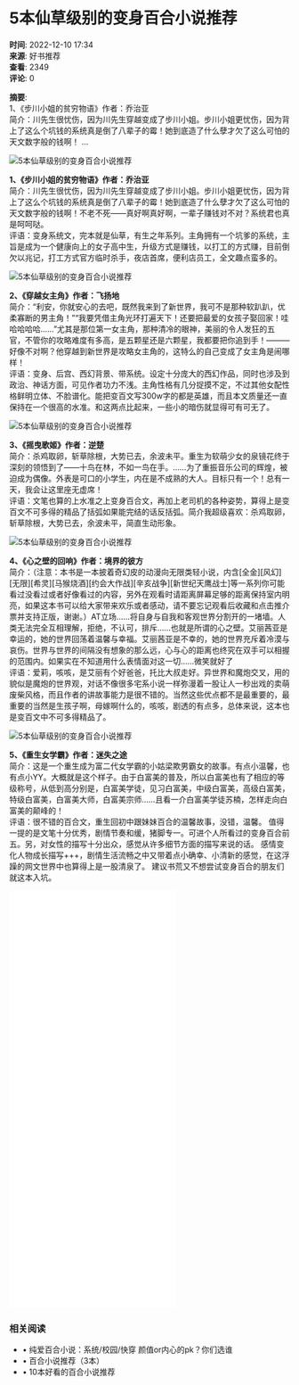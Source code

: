 # 5本仙草级别的变身百合小说推荐

**时间**: 2022-12-10 17:34  
**来源**: 好书推荐  
**查看**: 2349  
**评论**: 0  

**摘要**:  
1、《步川小姐的贫穷物语》作者：乔治亚  
简介：川先生很忧伤，因为川先生穿越变成了步川小姐。步川小姐更忧伤，因为背上了这么个坑钱的系统真是倒了八辈子的霉！她到底造了什么孽才欠了这么可怕的天文数字般的钱啊！ ...

![5本仙草级别的变身百合小说推荐](/data/attachment/portal/202212/10/173319sl70603wwjhx4m86.jpg)

**1、《步川小姐的贫穷物语》作者：乔治亚**  
简介：川先生很忧伤，因为川先生穿越变成了步川小姐。步川小姐更忧伤，因为背上了这么个坑钱的系统真是倒了八辈子的霉！她到底造了什么孽才欠了这么可怕的天文数字般的钱啊！不老不死——真好啊真好啊，一辈子赚钱对不对？系统君也真是呵呵哒。  
评语：变身系统文，完本就是仙草，有生之年系列。主角拥有一个坑爹的系统，主旨是成为一个健康向上的女子高中生，升级方式是赚钱，以打工的方式赚，目前倒欠以兆记，打工方式官方临时杀手，夜店首席，便利店员工，全文趣点蛮多的。

![5本仙草级别的变身百合小说推荐](/data/attachment/portal/202212/10/173319fhe46gas3z43g88z.jpg)

**2、《穿越女主角》作者：飞扬地**  
简介：“利安，你就安心的去吧，既然我来到了新世界，我可不是那种软趴趴，优柔寡断的男主角！”“我要凭借主角光环打遍天下！还要把最爱的女孩子娶回家！哇哈哈哈哈……”尤其是那位第一女主角，那种清冷的眼神，美丽的令人发狂的五官，不管你的攻略难度有多高，是五颗星还是六颗星，我都要把你追到手！———好像不对啊？他穿越到新世界是攻略女主角的，这特么的自己变成了女主角是闹哪样！  
评语：变身、后宫、西幻背景、带系统。设定十分庞大的西幻作品，同时也涉及到政治、神话方面，可见作者功力不浅。主角性格有几分捉摸不定，不过其他女配性格鲜明立体、不脸谱化。能把变百文写300w字的都是英雄，而且本文质量还一直保持在一个很高的水准。和这两点比起来，一些小的暗伤就显得可有可无了。

![5本仙草级别的变身百合小说推荐](/data/attachment/portal/202212/10/173319h9kskzjxszp8z0jk.jpg)

**3、《摇曳歌姬》作者：逆楚**  
简介：杀鸡取卵，斩草除根，大势已去，余波未平。重生为软萌少女的泉镜花终于深刻的领悟到了——十鸟在林，不如一鸟在手。……为了重振音乐公司的辉煌，被迫成为偶像。外表是可口的小学生，内在是不成熟的大人。目标只有一个！总有一天，我会让这里座无虚席！  
评语：文笔也算的上水准之上变身百合文，再加上老司机的各种姿势，算得上是变百文不可多得的精品了括弧如果能完结的话反括弧。简介我超级喜欢：杀鸡取卵，斩草除根，大势已去，余波未平，简直生动形象。

![5本仙草级别的变身百合小说推荐](https://www.2haoshu.com/source/plugin/tuload/loading.gif)

**4、《心之壁的回响》作者：境界的彼方**  
简介：（注意：本书是一本披着奇幻皮的动漫向无限类轻小说，内含\[全金\]\[风幻\]\[无限\]\[希灵\]\[马猴烧酒\]\[约会大作战\]\[辛亥战争\]\[新世纪天鹰战士\]等一系列你可能看过没看过或者好像看过的内容，另外在观看时请距离屏幕足够的距离保持室内明亮，如果这本书可以给大家带来欢乐或者感动，请不要忘记观看后收藏和点击推介票并支持正版，谢谢。）AT立场……将自身与自我和客观世界分割开的一堵墙。人类无法完全互相理解，拒绝，不认可，排斥……也就是所谓的心之壁。艾丽茜亚是幸运的，她的世界回荡着温馨与幸福。艾丽茜亚是不幸的，她的世界充斥着冷漠与哀伤。世界与世界的间隔没有想象的那么远，心与心的距离也终究在双手可以相握的范围内。如果实在不知道用什么表情面对这一切……微笑就好了  
评语：爱莉，咳咳，是艾丽有个好爸爸，托比大叔走好。异世界和魔炮交叉，用的貌似是魔炮的世界观，对话不像很多宅系小说一样弥漫着一股让人一秒出戏的卖萌废柴风格，而且作者的讲故事能力是很不错的。当然这些优点都不是最重要的，最重要的当然是生孩子啊，母嫁啊什么的，咳咳，剧透的有点多，总体来说，这本也是变百文中不可多得精品了。

![5本仙草级别的变身百合小说推荐](https://www.2haoshu.com/source/plugin/tuload/loading.gif)

**5、《重生女学霸》作者：迷失之途**  
简介：这是一个重生成为富二代女学霸的小姑梁欺男霸女的故事。有点小温馨，也有点小YY。大概就是这个样子。由于白富美的普及，所以白富美也有了相应的等级称号，从低到高分别是，白富美学徒，见习白富美，中级白富美，高级白富美，特级白富美，白富美大师，白富美宗师……且看一介白富美学徒苏楠，怎样走向白富美的颠峰的！  
评语：很不错的百合文，重生回初中跟妹妹百合的温馨故事，没错，温馨。 值得一提的是文笔十分优秀，剧情节奏和缓，猪脚专一。可进个人所看过的变身百合前五。另，对女性的描写十分出众，感觉从许多细节方面的描写来说的话。 感情变化人物成长描写+++，剧情生活流畅之中又带着点小确幸、小清新的感觉，在这浮躁的网文世界中也算得上是一股清泉了。 建议书荒又不想尝试变身百合的朋友们就这本入坑。

![鲜花](home.php?mod=spacecp&ac=click&op=add&clickid=1&idtype=aid&id=19370&hash=186bf0a9437223cb07ab503d8ea12b53&handlekey=clickhandle) 
![握手](home.php?mod=spacecp&ac=click&op=add&clickid=2&idtype=aid&id=19370&hash=186bf0a9437223cb07ab503d8ea12b53&handlekey=clickhandle) 
![雷人](home.php?mod=spacecp&ac=click&op=add&clickid=3&idtype=aid&id=19370&hash=186bf0a9437223cb07ab503d8ea12b53&handlekey=clickhandle) 
![路过](home.php?mod=spacecp&ac=click&op=add&clickid=4&idtype=aid&id=19370&hash=186bf0a9437223cb07ab503d8ea12b53&handlekey=clickhandle) 
![鸡蛋](home.php?mod=spacecp&ac=click&op=add&clickid=5&idtype=aid&id=19370&hash=186bf0a9437223cb07ab503d8ea12b53&handlekey=clickhandle) 

### 相关阅读
- • 纯爱百合小说：系统/校园/快穿 颜值or内心的pk？你们选谁  
- • 百合小说推荐（3本）  
- • 10本好看的百合小说推荐  